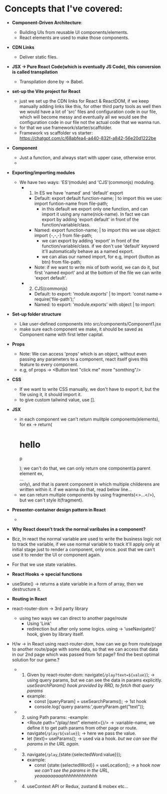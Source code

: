 # Concepts that I've covered:

- **Component-Driven Architecture**:

  - Building UIs from reusable UI components/elements.
  - React elements are used to make those components.

- **CDN Links**

  - Deliver static files.

- **JSX -> Pure React Code(which is eventually JS Code), this conversion is called transpilation**

  - Transpilation done by -> Babel.

- **set-up the Vite project for React**

  - just we set up the CDN links for React & ReactDOM, if we keep manually adding links like this, for other third party tools as well then we would have a lot of 'src' files and configuration code in our file, which will become messy and eventually all we would see the configuration code in our file not the actual code that we wanna run.
  - for that we use framework/starter/scaffolder.
  - Framework vs scaffolder vs starter: https://chatgpt.com/c/68abfea4-a440-832f-a842-56e20d1222be

- **Component**

  - Just a function, and always start with upper case, otherwise error.
  -

- **Exporting/importing modules**

  - We have two ways: 'ES'(module) and 'CJS'(commonjs) moduling.
    - 1. In ES we have 'named' and 'default' export
      - Default: export default function-name; | to import this we use: import funtion-name from file-path;
        - in this default we export only one function, and can import it using any name(nick-name). In fact we can export by adding 'export default' in front of the function/variable/class.
      - Named: export function-name; | to import this we use object: import {-,-,-} from file-path;
        - we can export by adding 'export' in front of the function/variable/class. if we don't use 'default' keyowrd it'll automatically behave as a named export.
        - we can alias our named import, for e.g, import {button as btn} from file-path;
      - Note: if we want to write mix of both world, we can do it, but first 'named export' and at the bottom of the file we can write 'export default'.
    - 2. CJS(commonjs)
      - Default: to export: 'module.exports' | to import: 'const name-> require('file-path');'
      - Named: to export: 'module.exports' with object | to import:

- **Set-up folder structure**

  - Like user-defined components into src/components/Component1.jsx
  - make sure each component we make, it should be saved as Component name with first letter capital.

- **Props**

  - Note: We can access 'props' which is an object, without even passing any parameters to a component, react itself gives this feature to every component.
  - e.g, of props -> <Button text "click me" more "somthing"/>

- **CSS**

  - If we want to write CSS manually, we don't have to export it, but the file using it, it should import it.
  - to give custom tailwind value, use [].

- **JSX**

  - in each component we can't return mulitple components(elements), for ex -> return(<h1>hello</h1> <p>p</P>); we can't do that, we can only return one component(a parent element ex, <div>...</div> only), and that is parent component in which multiple childerens are written within it. if we wanna do that, read below line...
  - we can return multiple components by using fragments(<>...</>), but we can't style it(fragment).

- **Presenter-container design pattern in React**

  -

- **Why React doesn't track the normal varibales in a component?**

- Bcz, In react the normal variable are used to write the business logic not to track the variable, if we use normal variable to track it'll apply only at initial stage just to render a component, only once. post that we can't use it to render the UI or component again.
- For that we use state variables.

- **React Hooks -> special functions**

- useState() -> returns a state variable in a form of array, then we destructure it.

- **Routing in React**
- react-router-dom -> 3rd party library

  - using two ways we can direct to another page/route
    - Using 'Link'
    - redirection but after only some logics. using -> 'useNavigate()' hook, given by library itself.

- H/w -> in React using react-router-dom, how can we go from route/page to another route/page with some data, so that we can access that data in our 2nd page which was passed from 1st page? find the best optimal solution for our game.?

  - 1. Given by react-router-dom: navigate(`/play?text=${value}`); -> using query params, but we can see the data in params explicitly.
       _useSearchParam() hook provided by RRD, to fetch that query params_

    - example:
      - const [queryParam] = useSearchParams(); -> 1st hook
      - console.log('query params:',queryParam.get("text"));

  - 2. using Path params: 
    -example:
      - <Route path="/play/:text" element={<PlayGame/>}/> -> :variable-name, we define it to get path params from other page or route.
      - navigate(`/play/${value}`); -> here we pass the value.
      - let {text}= useParams(); -> used via a hook.
      *but we can see the params in the URL again.*

  - 3. navigate(`/play`,{state:{selectedWord:value}});
    - example:
      - const {state:{selectedWord}} = useLocation(); -> a hook
      *now we can't see the params in the URL, yeaaaaaaaaahhhhhhhhhhhhh*

  - 4. useContext API or Redux, zustand & mobex etc...



